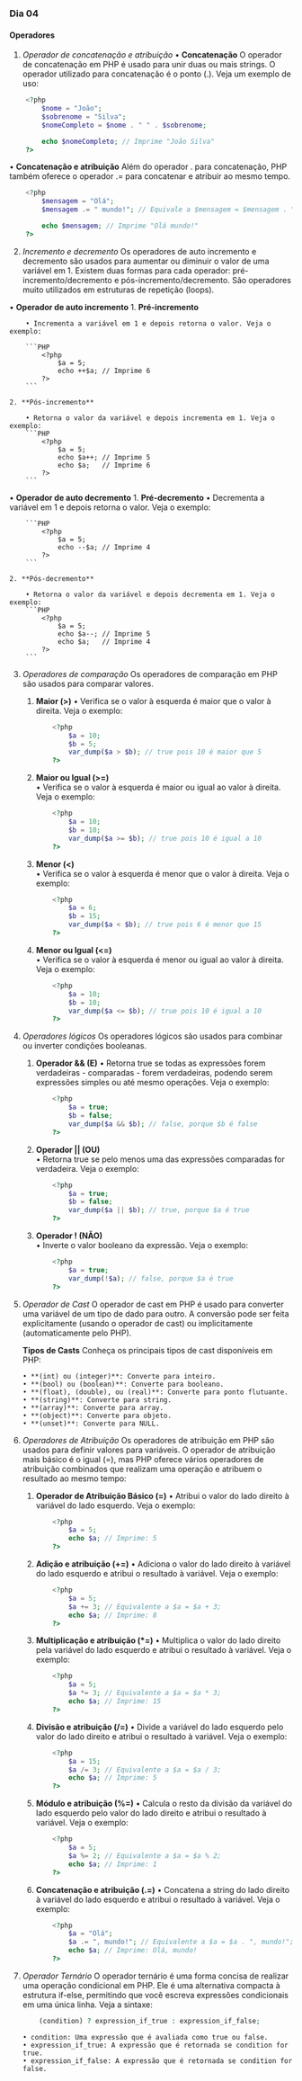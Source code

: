 ### Dia 04

#### Operadores

01. _Operador de concatenação e atribuição_
• **Concatenação**
O operador de concatenação em PHP é usado para unir duas ou mais strings. O operador utilizado para concatenação é o ponto (.). Veja um exemplo de uso:
```PHP
    <?php
        $nome = "João";
        $sobrenome = "Silva";
        $nomeCompleto = $nome . " " . $sobrenome;

        echo $nomeCompleto; // Imprime "João Silva"
    ?>
```

• **Concatenação e atribuição**
Além do operador . para concatenação, PHP também oferece o operador .= para concatenar e atribuir ao mesmo tempo.
```PHP
    <?php
        $mensagem = "Olá";
        $mensagem .= " mundo!"; // Equivale a $mensagem = $mensagem . " mundo!";

        echo $mensagem; // Imprime "Olá mundo!"
    ?>
```

02. _Incremento e decremento_
Os operadores de auto incremento e decremento são usados para aumentar ou diminuir o valor de uma variável em 1. Existem duas formas para cada operador: pré-incremento/decremento e pós-incremento/decremento. São operadores muito utilizados em estruturas de repetição (loops).

• **Operador de auto incremento**
    1. **Pré-incremento**

        • Incrementa a variável em 1 e depois retorna o valor. Veja o exemplo:

        ```PHP
            <?php
                $a = 5;
                echo ++$a; // Imprime 6
            ?>
        ```
    
    2. **Pós-incremento**

        • Retorna o valor da variável e depois incrementa em 1. Veja o exemplo:
        ```PHP
            <?php
                $a = 5;
                echo $a++; // Imprime 5
                echo $a;   // Imprime 6
            ?>
        ```

• **Operador de auto decremento**
    1. **Pré-decremento**
        • Decrementa a variável em 1 e depois retorna o valor. Veja o exemplo:

        ```PHP
            <?php
                $a = 5;
                echo --$a; // Imprime 4
            ?>
        ```
    
    2. **Pós-decremento**

        • Retorna o valor da variável e depois decrementa em 1. Veja o exemplo:
        ```PHP
            <?php
                $a = 5;
                echo $a--; // Imprime 5
                echo $a;   // Imprime 4
            ?>
        ```


03. _Operadores de comparação_
Os operadores de comparação em PHP são usados para comparar valores.

    1. **Maior (>)**
        • Verifica se o valor à esquerda é maior que o valor à direita. Veja o exemplo:
        ```PHP
            <?php
                $a = 10;
                $b = 5;
                var_dump($a > $b); // true pois 10 é maior que 5
            ?>
        ```

    2. **Maior ou Igual (>=)**    
        • Verifica se o valor à esquerda é maior ou igual ao valor à direita. Veja o exemplo:
        ```PHP
            <?php
                $a = 10;
                $b = 10;
                var_dump($a >= $b); // true pois 10 é igual a 10
            ?>
        ```

    3. **Menor (<)**    
        • Verifica se o valor à esquerda é menor que o valor à direita. Veja o exemplo:
        ```PHP
            <?php
                $a = 6;
                $b = 15;
                var_dump($a < $b); // true pois 6 é menor que 15
            ?>
        ```

    4. **Menor ou Igual (<=)**    
        • Verifica se o valor à esquerda é menor ou igual ao valor à direita. Veja o exemplo:
        ```PHP
            <?php
                $a = 10;
                $b = 10;
                var_dump($a <= $b); // true pois 10 é igual a 10
            ?>
        ```


04. _Operadores lógicos_
Os operadores lógicos são usados para combinar ou inverter condições booleanas.

    1. **Operador && (E)**
        • Retorna true se todas as expressões forem verdadeiras - comparadas - forem verdadeiras, podendo serem expressões simples ou até mesmo operações. Veja o exemplo:
        ```PHP
            <?php
                $a = true;
                $b = false;
                var_dump($a && $b); // false, porque $b é false
            ?>
        ```

    2. **Operador || (OU)**    
        • Retorna true se pelo menos uma das expressões comparadas for verdadeira. Veja o exemplo:
        ```PHP
            <?php
                $a = true;
                $b = false;
                var_dump($a || $b); // true, porque $a é true
            ?>
        ```

    3. **Operador ! (NÃO)**    
        • Inverte o valor booleano da expressão. Veja o exemplo:
        ```PHP
            <?php
                $a = true;
                var_dump(!$a); // false, porque $a é true
            ?>
        ```


05. _Operador de Cast_
O operador de cast em PHP é usado para converter uma variável de um tipo de dado para outro. A conversão pode ser feita explicitamente (usando o operador de cast) ou implicitamente (automaticamente pelo PHP).

    **Tipos de Casts**
        Conheça os principais tipos de cast disponíveis em PHP:

        • **(int) ou (integer)**: Converte para inteiro.
        • **(bool) ou (boolean)**: Converte para booleano.
        • **(float), (double), ou (real)**: Converte para ponto flutuante.
        • **(string)**: Converte para string.
        • **(array)**: Converte para array.
        • **(object)**: Converte para objeto.
        • **(unset)**: Converte para NULL.


06. _Operadores de Atribuição_
Os operadores de atribuição em PHP são usados para definir valores para variáveis. O operador de atribuição mais básico é o igual (=), mas PHP oferece vários operadores de atribuição combinados que realizam uma operação e atribuem o resultado ao mesmo tempo:

    1. **Operador de Atribuição Básico (=)**
        • Atribui o valor do lado direito à variável do lado esquerdo. Veja o exemplo:
        ```PHP
            <?php
                $a = 5;
                echo $a; // Imprime: 5
            ?>
        ```

    2. **Adição e atribuição (+=)**
        • Adiciona o valor do lado direito à variável do lado esquerdo e atribui o resultado à variável. Veja o exemplo:
        ```PHP
            <?php
                $a = 5;
                $a += 3; // Equivalente a $a = $a + 3;
                echo $a; // Imprime: 8
            ?>
        ```

    3. **Multiplicação e atribuição (*=)**
        • Multiplica o valor do lado direito pela variável do lado esquerdo e atribui o resultado à variável. Veja o exemplo:
        ```PHP
            <?php
                $a = 5;
                $a *= 3; // Equivalente a $a = $a * 3;
                echo $a; // Imprime: 15
            ?>
        ```

    4. **Divisão e atribuição (/=)**
        • Divide a variável do lado esquerdo pelo valor do lado direito e atribui o resultado à variável. Veja o exemplo:
        ```PHP
            <?php
                $a = 15;
                $a /= 3; // Equivalente a $a = $a / 3;
                echo $a; // Imprime: 5
            ?>
        ```

    5. **Módulo e atribuição (%=)**
        • Calcula o resto da divisão da variável do lado esquerdo pelo valor do lado direito e atribui o resultado à variável. Veja o exemplo:
        ```PHP
            <?php
                $a = 5;
                $a %= 2; // Equivalente a $a = $a % 2;
                echo $a; // Imprime: 1
            ?>
        ```

    6. **Concatenação e atribuição (.=)**
        • Concatena a string do lado direito à variável do lado esquerdo e atribui o resultado à variável. Veja o exemplo:
        ```PHP
            <?php
                $a = "Olá";
                $a .= ", mundo!"; // Equivalente a $a = $a . ", mundo!";
                echo $a; // Imprime: Olá, mundo!
            ?>
        ```


07. _Operador Ternário_
O operador ternário é uma forma concisa de realizar uma operação condicional em PHP. Ele é uma alternativa compacta à estrutura if-else, permitindo que você escreva expressões condicionais em uma única linha. Veja a sintaxe:
    ```PHP
        (condition) ? expression_if_true : expression_if_false;
    ```
        • condition: Uma expressão que é avaliada como true ou false.
        • expression_if_true: A expressão que é retornada se condition for true.
        • expression_if_false: A expressão que é retornada se condition for false.